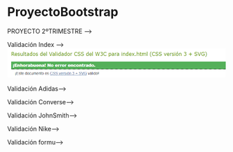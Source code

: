# ProyectoBootstrap

PROYECTO 2ºTRIMESTRE -->

Validación Index --> ![index](/logotipo/valiindex.png)

Validación Adidas-->

Validación Converse-->

Validación JohnSmith-->

Validación Nike-->

Validación formu-->
